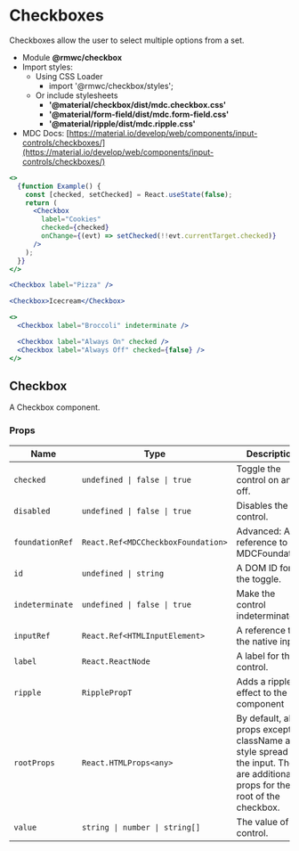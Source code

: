 # Checkboxes

Checkboxes allow the user to select multiple options from a set.

- Module **@rmwc/checkbox**
- Import styles:
  - Using CSS Loader
    - import '@rmwc/checkbox/styles';
  - Or include stylesheets
    - **'@material/checkbox/dist/mdc.checkbox.css'**
    - **'@material/form-field/dist/mdc.form-field.css'**
    - **'@material/ripple/dist/mdc.ripple.css'**
- MDC Docs: [https://material.io/develop/web/components/input-controls/checkboxes/](https://material.io/develop/web/components/input-controls/checkboxes/)

```jsx
<>
  {function Example() {
    const [checked, setChecked] = React.useState(false);
    return (
      <Checkbox
        label="Cookies"
        checked={checked}
        onChange={(evt) => setChecked(!!evt.currentTarget.checked)}
      />
    );
  }}
</>
```

```jsx
<Checkbox label="Pizza" />
```

```jsx
<Checkbox>Icecream</Checkbox>
```

```jsx
<>
  <Checkbox label="Broccoli" indeterminate />

  <Checkbox label="Always On" checked />
  <Checkbox label="Always Off" checked={false} />
</>
```

## Checkbox
A Checkbox component.

### Props

| Name | Type | Description |
|------|------|-------------|
| `checked` | `undefined \| false \| true` | Toggle the control on and off. |
| `disabled` | `undefined \| false \| true` | Disables the control. |
| `foundationRef` | `React.Ref<MDCCheckboxFoundation>` | Advanced: A reference to the MDCFoundation. |
| `id` | `undefined \| string` | A DOM ID for the toggle. |
| `indeterminate` | `undefined \| false \| true` | Make the control indeterminate |
| `inputRef` | `React.Ref<HTMLInputElement>` | A reference to the native input. |
| `label` | `React.ReactNode` | A label for the control. |
| `ripple` | `RipplePropT` | Adds a ripple effect to the component |
| `rootProps` | `React.HTMLProps<any>` | By default, all props except className and style spread to the input. These are additional props for the root of the checkbox. |
| `value` | `string \| number \| string[]` | The value of the control. |


